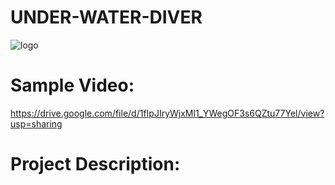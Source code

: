 # UNDER-WATER-DIVER

![logo](https://user-images.githubusercontent.com/73166977/97001477-fbca7c00-156a-11eb-8ac5-07f214b6a8ab.png)

# Sample Video:
https://drive.google.com/file/d/1fIpJIryWjxMl1_YWegOF3s6QZtu77Yel/view?usp=sharing

# Project Description:

